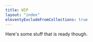 ```yaml
---
title: WIP
layout: "index"
eleventyExcludeFromCollections: true
---
```


Here's some stuff that is ready though.
